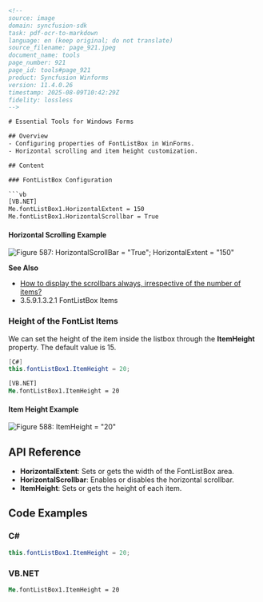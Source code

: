 ```html
<!-- 
source: image
domain: syncfusion-sdk
task: pdf-ocr-to-markdown
language: en (keep original; do not translate)
source_filename: page_921.jpeg
document_name: tools
page_number: 921
page_id: tools#page_921
product: Syncfusion Winforms
version: 11.4.0.26
timestamp: 2025-08-09T10:42:29Z
fidelity: lossless
-->

# Essential Tools for Windows Forms

## Overview
- Configuring properties of FontListBox in WinForms.
- Horizontal scrolling and item height customization.

## Content

### FontListBox Configuration

```vb
[VB.NET]
Me.fontListBox1.HorizontalExtent = 150
Me.fontListBox1.HorizontalScrollbar = True
```

#### Horizontal Scrolling Example

![Figure 587: HorizontalScrollBar = "True"; HorizontalExtent = "150"](image1.png)

**See Also**

- [How to display the scrollbars always, irrespective of the number of items?](https://www.syncfusion.com/kb/how-to-display-the-scrollbars-always-irrespective-of-the-number-of-items)
- 3.5.9.1.3.2.1 FontListBox Items

### Height of the FontList Items

We can set the height of the item inside the listbox through the **ItemHeight** property. The default value is 15.

```csharp
[C#]
this.fontListBox1.ItemHeight = 20;
```

```vb
[VB.NET]
Me.fontListBox1.ItemHeight = 20
```

#### Item Height Example

![Figure 588: ItemHeight = "20"](image2.png)

## API Reference

- **HorizontalExtent**: Sets or gets the width of the FontListBox area.
- **HorizontalScrollbar**: Enables or disables the horizontal scrollbar.
- **ItemHeight**: Sets or gets the height of each item.

## Code Examples

### C#

```csharp
this.fontListBox1.ItemHeight = 20;
```

### VB.NET

```vb
Me.fontListBox1.ItemHeight = 20
```

<!-- tags: [Syncfusion Winforms, FontListBox, Windows Forms, ItemHeight, HorizontalScrollbar, HorizontalExtent] keywords: [FontListBox, ItemHeight, horizontal scrolling, Windows Forms, Syncfusion] -->
```